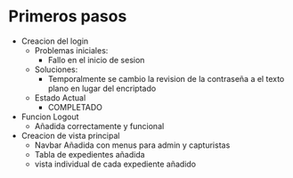 # Primeros pasos

- Creacion del login
  - Problemas iniciales:
    - Fallo en el inicio de sesion
  - Soluciones:
    - Temporalmente se cambio la revision de la contraseña a el texto plano en lugar del encriptado
  - Estado Actual
    - COMPLETADO
- Funcion Logout
  - Añadida correctamente y funcional
- Creacion de vista principal
  - Navbar Añadida con menus para admin y capturistas
  - Tabla de expedientes añadida
  - vista individual de cada expediente añadido